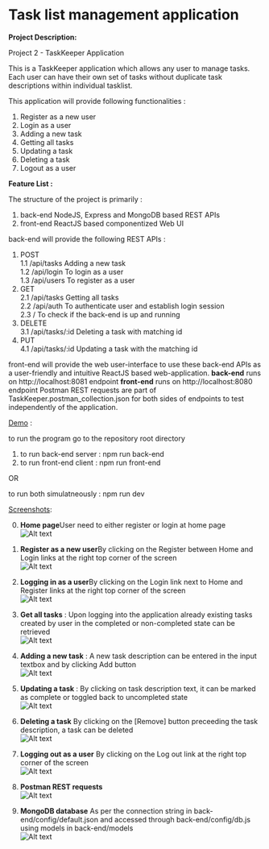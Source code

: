 # Task list management application

<b>Project Description:</b>

Project 2 - TaskKeeper Application

This is a TaskKeeper application which allows any user to manage tasks.
Each user can have their own set of tasks without duplicate task descriptions within individual tasklist.

This application will provide following functionalities :
1) Register as a new user
2) Login as a user
3) Adding a new task
4) Getting all tasks
5) Updating a task
6) Deleting a task
7) Logout as a user

<b>Feature List : </b>

The structure of the project is primarily :
1) back-end    NodeJS, Express and MongoDB based REST APIs
2) front-end   ReactJS based componentized Web UI

back-end will provide the following REST APIs :
1) POST <br>
1.1 /api/tasks       Adding a new task <br>
1.2 /api/login       To login as a user <br>
1.3 /api/users       To register as a user <br>
2) GET <br>
2.1 /api/tasks       Getting all tasks <br>
2.2 /api/auth       To authenticate user and establish login session <br>
2.3 /                To check if the back-end is up and running
3) DELETE <br>
3.1 /api/tasks/:id   Deleting a task with matching id <br>
4) PUT <br>
4.1 /api/tasks/:id   Updating a task with the matching id <br>


front-end will provide the web user-interface to use these back-end APIs as a user-friendly and intuitive ReactJS based web-application.
<b>back-end</b> runs on http://localhost:8081 endpoint
<b>front-end</b> runs on http://localhost:8080 endpoint
Postman REST requests are part of TaskKeeper.postman_collection.json for both sides of endpoints to test independently of the application.

<u>Demo</u> : 

to run the program go to the repository root directory

1) to run back-end server : npm run back-end
2) to run front-end client : npm run front-end

OR

to run both simulatneously : npm run dev

<u>Screenshots</u>:

0. <b> Home page</b>User need to either register or login at home page<br>
![Alt text](demo/Home.png?raw=true "Home page") <br>

1. <b> Register as a new user</b>By clicking on the Register between Home and Login links at the right top corner of the screen <br>
![Alt text](demo/Register.png?raw=true "Register as a new user") <br>

2. <b> Logging in as a user</b>By clicking on the Login link next to Home and Register links at the right top corner of the screen <br>
![Alt text](demo/Login.png?raw=true "Logging in as a user") <br>

3. <b> Get all tasks</b>  : Upon logging into the application already existing tasks created by user in the completed or non-completed state can be retrieved<br>
![Alt text](demo/GetAllTasks.png?raw=true "Get All Tasks") <br>

4. <b> Adding a new task</b>  : A new task description can be entered in the input textbox and by clicking Add button<br>
![Alt text](demo/AddTask.png?raw=true "Add Task") <br>

5. <b> Updating a task</b> : By clicking on task description text, it can be marked as complete or toggled back to uncompleted state<br>
![Alt text](demo/UpdatedTask.png?raw=true "Updating A Task") <br>

6. <b> Deleting a task</b> By clicking on the [Remove] button preceeding the task description, a task can be deleted<br>
![Alt text](demo/DeletedTask.png?raw=true "Deleting A Task") <br>

7. <b> Logging out as a user</b> By clicking on the Log out link at the right top corner of the screen<br>
![Alt text](demo/GetAllTasks.png?raw=true "Logging out as a user") <br>

8. <b> Postman REST requests</b> <br>
![Alt text](demo/Postman.png?raw=true "Postman REST requests") <br>

9. <b> MongoDB database</b> As per the connection string in back-end/config/default.json and accessed through back-end/config/db.js using models in back-end/models<br>
![Alt text](demo/MongoDB.png?raw=true "MongoDB database") <br>



